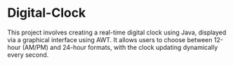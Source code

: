 # Digital-Clock
This project involves creating a real-time digital clock using Java, displayed via a graphical interface using AWT. It allows users to choose between 12-hour (AM/PM) and 24-hour formats, with the clock updating dynamically every second.
